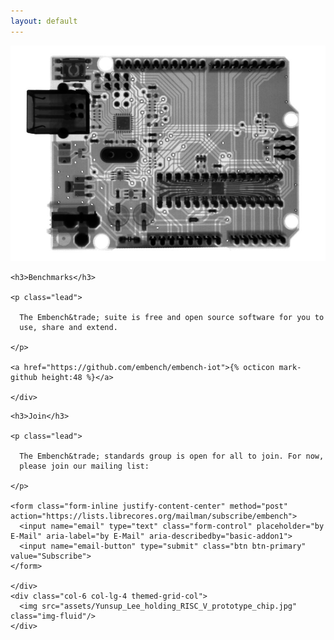 ```yaml
---
layout: default
---
```


 <div class="container">

  <div class="row mb-3">
    <div class="col-6 col-lg-4 themed-grid-col">
      <img src="assets/arduino.jpg" class="img-fluid" />
    </div>
    <div class="col-12 col-sm-6 col-lg-8 themed-grid-col text-center">

    <h3>Benchmarks</h3>

    <p class="lead">

      The Embench&trade; suite is free and open source software for you to
      use, share and extend.

    </p>

    <a href="https://github.com/embench/embench-iot">{% octicon mark-github height:48 %}</a>

    </div>
  </div>

  <div class="row mb-3">
    <div class="col-12 col-sm-6 col-lg-8 themed-grid-col text-center">

    <h3>Join</h3>

    <p class="lead">

      The Embench&trade; standards group is open for all to join. For now,
      please join our mailing list:

    </p>

    <form class="form-inline justify-content-center" method="post" action="https://lists.librecores.org/mailman/subscribe/embench">
      <input name="email" type="text" class="form-control" placeholder="by E-Mail" aria-label="by E-Mail" aria-describedby="basic-addon1">
      <input name="email-button" type="submit" class="btn btn-primary" value="Subscribe">
    </form>

    </div>
    <div class="col-6 col-lg-4 themed-grid-col">
      <img src="assets/Yunsup_Lee_holding_RISC_V_prototype_chip.jpg" class="img-fluid"/>
    </div>
  </div>

</div>
